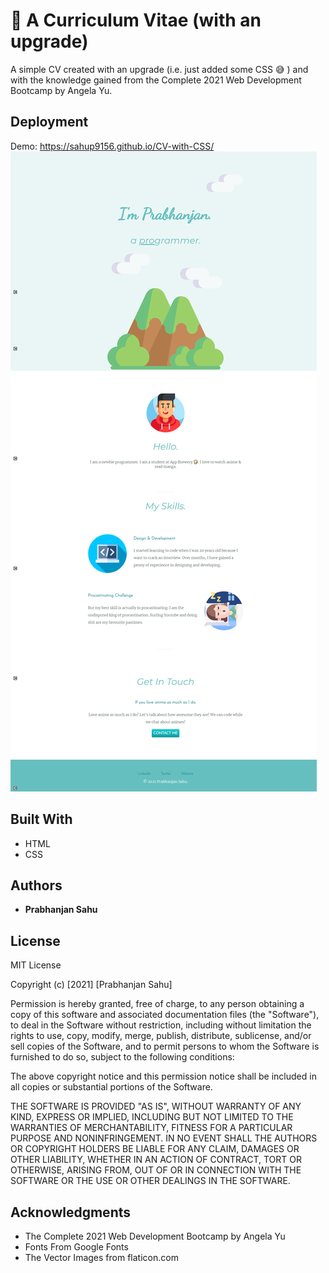 # 📃 A Curriculum Vitae (with an upgrade)

A simple CV created with an upgrade (i.e. just added some CSS 😅 ) and with the knowledge gained from the Complete 2021 Web Development Bootcamp by Angela Yu.


## Deployment

Demo: https://sahup9156.github.io/CV-with-CSS/
![Screenshot](Images/CV2.png)


## Built With

  * HTML
  * CSS


## Authors

  - **Prabhanjan Sahu**


## License

MIT License

Copyright (c) [2021] [Prabhanjan Sahu]

Permission is hereby granted, free of charge, to any person obtaining a copy
of this software and associated documentation files (the "Software"), to deal
in the Software without restriction, including without limitation the rights
to use, copy, modify, merge, publish, distribute, sublicense, and/or sell
copies of the Software, and to permit persons to whom the Software is
furnished to do so, subject to the following conditions:

The above copyright notice and this permission notice shall be included in all
copies or substantial portions of the Software.

THE SOFTWARE IS PROVIDED "AS IS", WITHOUT WARRANTY OF ANY KIND, EXPRESS OR
IMPLIED, INCLUDING BUT NOT LIMITED TO THE WARRANTIES OF MERCHANTABILITY,
FITNESS FOR A PARTICULAR PURPOSE AND NONINFRINGEMENT. IN NO EVENT SHALL THE
AUTHORS OR COPYRIGHT HOLDERS BE LIABLE FOR ANY CLAIM, DAMAGES OR OTHER
LIABILITY, WHETHER IN AN ACTION OF CONTRACT, TORT OR OTHERWISE, ARISING FROM,
OUT OF OR IN CONNECTION WITH THE SOFTWARE OR THE USE OR OTHER DEALINGS IN THE
SOFTWARE.


## Acknowledgments

  * The Complete 2021 Web Development Bootcamp by Angela Yu
  * Fonts From Google Fonts
  * The Vector Images from flaticon.com
